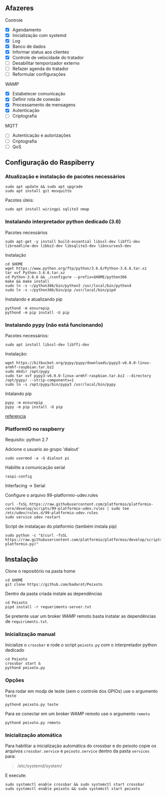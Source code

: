 #

## Afazeres

Controle

- [x] Agendamento
- [x] Inicialização com systemd
- [x] Log
- [x] Banco de dados
- [x] Informar status aos clientes
- [x] Controle de velocidade do tratador
- [ ] Desabilitar temporizador externo
- [ ] Refazer agenda do tratador
- [ ] Reformular configurações

WAMP

- [x] Estabelecer comunicação
- [x] Definir rota de conexão
- [x] Processamento de mensagens
- [x] Autenticação
- [ ] Criptografia

MQTT

- [ ] Autenticação e autorizações
- [ ] Criptografia
- [ ] QoS

## Configuração do Raspiberry

### Atualização e instalação de pacotes necessários

    sudo apt update && sudo apt upgrade
    sudo apt install git mosquitto

Pacotes úteis:

    sudo apt install wiringpi sqlite3 nmap

### Instalando interpretador python dedicado (3.6)

Pacotes necessários

    sudo apt-get -y install build-essential libssl-dev libffi-dev libreadline-dev libbz2-dev libsqlite3-dev libncurses5-dev

Instalação

    cd $HOME
    wget https://www.python.org/ftp/python/3.6.6/Python-3.6.6.tar.xz
    tar xvf Python-3.6.6.tar.xz
    cd Python-3.6.6 && ./configure --prefix=$HOME/python366
    make && make install
    sudo ln -s ~/python366/bin/python3 /usr/local/bin/pythond
    sudo ln -s ~/python366/bin/pip /usr/local/bin/pipd

Instalando e atualizando pip

    pythond -m ensurepip
    pythond -m pip install -U pip

### Instalando pypy (não está funcionando)

Pacotes necessários:

    sudo apt install libssl-dev libffi-dev

Instalação:

    wget https://bitbucket.org/pypy/pypy/downloads/pypy3-v6.0.0-linux-armhf-raspbian.tar.bz2
    sudo mkdir /opt/pypy
    sudo tar xvf pypy3-v6.0.0-linux-armhf-raspbian.tar.bz2 --directory /opt/pypy/ --strip-components=1
    sudo ln -s /opt/pypy/bin/pypy3 /usr/local/bin/pypy

Intalando pip

    pypy -m ensurepip
    pypy -m pip install -U pip

[referencia](https://github.com/Nikolay-Kha/PyCNC/issues/20)

### PlatformIO no raspberry

Requisito: python 2.7

Adcione o usuario ao grupo 'dialout'

    sudo usermod -a -G dialout pi

Habilite a comunicação serial

    raspi-config

Interfacing -> Serial

Configure o arquivo 99-platformio-udev.rules

    curl -fsSL https://raw.githubusercontent.com/platformio/platformio-core/develop/scripts/99-platformio-udev.rules | sudo tee /etc/udev/rules.d/99-platformio-udev.rules
    sudo service udev restart

Script de instalaçao do platformio (também instala pip)

    sudo python -c "$(curl -fsSL https://raw.githubusercontent.com/platformio/platformio/develop/scripts/get-platformio.py)"

## Instalação

Clone o repositório na pasta home

    cd $HOME
    git clone https://github.com/badarot/Peixoto

Dentro da pasta criada instale as dependências

    cd Peixoto
    pipd install -r requeriments-server.txt

Se pretente usar um broker WAMP remoto basta instalar as dependências de ``requiriments.txt``.

### Inicialização manual

Inicialize o ``crossbar`` e rode o script ``peixoto.py`` com o interpretador python dedicado

    cd Peixoto
    crossbar start &
    pythond peixoto.py

### Opções

Para rodar em modp de teste (sem o controle dos GPIOs) use o argumento ``teste``

    pythond peixoto.py teste

Para se conectar em um broker WAMP remoto use o argumento ``remoto``

    pythond peixoto.py remoto

### Inicialização atomática

Para habilitar a inicialização automática do crossbar e do peixoto copie os arquivos ``crossbar.service`` e ``peixoto.service`` dentro da pasta ``services`` para:

> /etc/systemd/system/

E execute:

    sudo systemctl enable crossbar && sudo systemctl start crossbar
    sudo systemctl enable peixoto && sudo systemctl start peixoto
